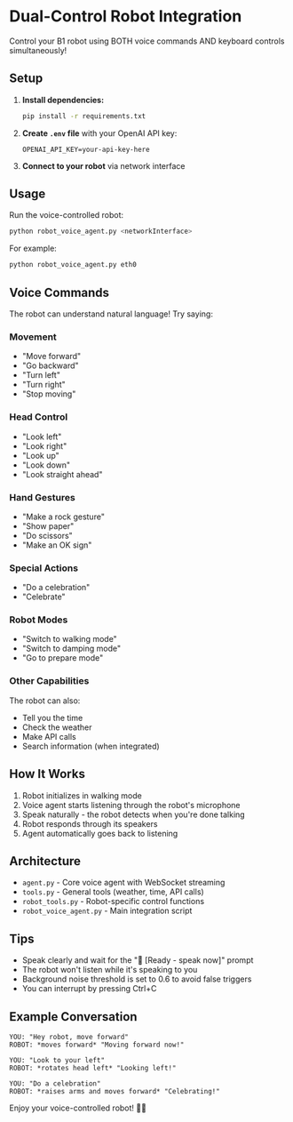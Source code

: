 # Dual-Control Robot Integration

Control your B1 robot using BOTH voice commands AND keyboard controls simultaneously!

## Setup

1. **Install dependencies:**
   ```bash
   pip install -r requirements.txt
   ```

2. **Create `.env` file** with your OpenAI API key:
   ```
   OPENAI_API_KEY=your-api-key-here
   ```

3. **Connect to your robot** via network interface

## Usage

Run the voice-controlled robot:
```bash
python robot_voice_agent.py <networkInterface>
```

For example:
```bash
python robot_voice_agent.py eth0
```

## Voice Commands

The robot can understand natural language! Try saying:

### Movement
- "Move forward"
- "Go backward"
- "Turn left"
- "Turn right"  
- "Stop moving"

### Head Control
- "Look left"
- "Look right"
- "Look up"
- "Look down"
- "Look straight ahead"

### Hand Gestures
- "Make a rock gesture"
- "Show paper"
- "Do scissors"
- "Make an OK sign"

### Special Actions
- "Do a celebration"
- "Celebrate"

### Robot Modes
- "Switch to walking mode"
- "Switch to damping mode"
- "Go to prepare mode"

### Other Capabilities
The robot can also:
- Tell you the time
- Check the weather
- Make API calls
- Search information (when integrated)

## How It Works

1. Robot initializes in walking mode
2. Voice agent starts listening through the robot's microphone
3. Speak naturally - the robot detects when you're done talking
4. Robot responds through its speakers
5. Agent automatically goes back to listening

## Architecture

- `agent.py` - Core voice agent with WebSocket streaming
- `tools.py` - General tools (weather, time, API calls)
- `robot_tools.py` - Robot-specific control functions
- `robot_voice_agent.py` - Main integration script

## Tips

- Speak clearly and wait for the "🎤 [Ready - speak now]" prompt
- The robot won't listen while it's speaking to you
- Background noise threshold is set to 0.6 to avoid false triggers
- You can interrupt by pressing Ctrl+C

## Example Conversation

```
YOU: "Hey robot, move forward"
ROBOT: *moves forward* "Moving forward now!"

YOU: "Look to your left"
ROBOT: *rotates head left* "Looking left!"

YOU: "Do a celebration"
ROBOT: *raises arms and moves forward* "Celebrating!"
```

Enjoy your voice-controlled robot! 🤖🎤

